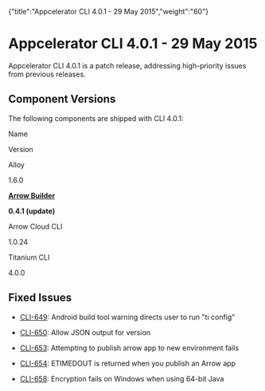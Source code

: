 {"title":"Appcelerator CLI 4.0.1 - 29 May 2015","weight":"60"} 

# Appcelerator CLI 4.0.1 - 29 May 2015

Appcelerator CLI 4.0.1 is a patch release, addressing high-priority issues from previous releases.

## Component Versions

The following components are shipped with CLI 4.0.1:

Name

Version

Alloy

1.6.0

**[Arrow Builder](/docs/appc/Axway_API_Builder/API_Builder/API_Builder_Release_Notes/)**

**0.4.1 (update)**

Arrow Cloud CLI

1.0.24

Titanium CLI

4.0.0

## Fixed Issues

*   [CLI-649](https://jira.appcelerator.org/browse/CLI-649): Android build tool warning directs user to run "ti config"
    
*   [CLI-650](https://jira.appcelerator.org/browse/CLI-650): Allow JSON output for version
    
*   [CLI-653](https://jira.appcelerator.org/browse/CLI-653): Attempting to publish arrow app to new environment fails
    
*   [CLI-654](https://jira.appcelerator.org/browse/CLI-654): ETIMEDOUT is returned when you publish an Arrow app
    
*   [CLI-658](https://jira.appcelerator.org/browse/CLI-658): Encryption fails on Windows when using 64-bit Java